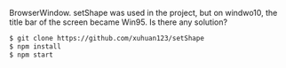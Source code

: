 BrowserWindow. setShape was used in the project,
but on windwo10, the title bar of the screen became Win95.
Is there any solution?

```bash
$ git clone https://github.com/xuhuan123/setShape
$ npm install
$ npm start
```